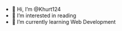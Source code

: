 - 👋 Hi, I’m @Khurt124
- 👀 I’m interested in reading
- 🌱 I’m currently learning Web Development

<!---
Khurt124/Khurt124 is a ✨ special ✨ repository because its `README.md` (this file) appears on your GitHub profile.
You can click the Preview link to take a look at your changes.
--->
